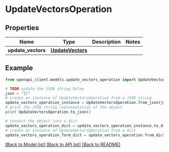 # UpdateVectorsOperation


## Properties
Name | Type | Description | Notes
------------ | ------------- | ------------- | -------------
**update_vectors** | [**UpdateVectors**](UpdateVectors.md) |  | 

## Example

```python
from openapi_client.models.update_vectors_operation import UpdateVectorsOperation

# TODO update the JSON string below
json = "{}"
# create an instance of UpdateVectorsOperation from a JSON string
update_vectors_operation_instance = UpdateVectorsOperation.from_json(json)
# print the JSON string representation of the object
print UpdateVectorsOperation.to_json()

# convert the object into a dict
update_vectors_operation_dict = update_vectors_operation_instance.to_dict()
# create an instance of UpdateVectorsOperation from a dict
update_vectors_operation_form_dict = update_vectors_operation.from_dict(update_vectors_operation_dict)
```
[[Back to Model list]](../README.md#documentation-for-models) [[Back to API list]](../README.md#documentation-for-api-endpoints) [[Back to README]](../README.md)


